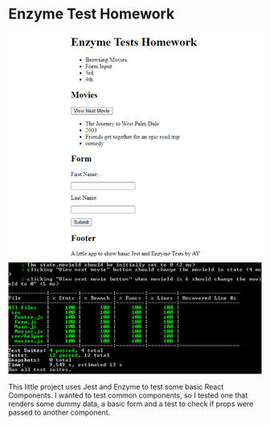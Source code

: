 # Enzyme Test Homework

![hw test](imageMain.png)
![full coverage](imageFullCoverage.png)

This little project uses Jest and Enzyme to test some basic React Components.
I wanted to test common components, so I tested one that renders some dummy data, a basic
form and a test to check if props were passed to another component.

